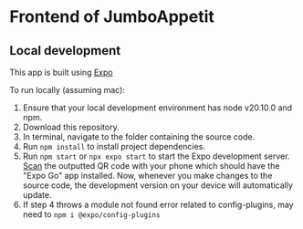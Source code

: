 # Frontend of JumboAppetit

## Local development

This app is built using [Expo](https://expo.dev)

To run locally (assuming mac):

1. Ensure that your local development environment has node v20.10.0 and npm.
2. Download this repository.
3. In terminal, navigate to the folder containing the source code.
3. Run `npm install` to install project dependencies.
4. Run `npm start` or `npx expo start` to start the Expo development server. [Scan](https://docs.expo.dev/get-started/create-a-project/#open-the-app-on-your-device) the outputted QR code with your phone which should have the "Expo Go" app installed. Now, whenever you make changes to the source code, the development version on your device will automatically update. 
5. If step 4 throws a module not found error related to config-plugins, may need to `npm i @expo/config-plugins`

